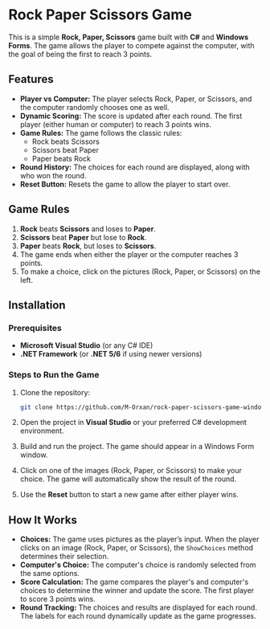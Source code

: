 # Rock Paper Scissors Game

This is a simple **Rock, Paper, Scissors** game built with **C#** and **Windows Forms**. The game allows the player to compete against the computer, with the goal of being the first to reach 3 points.

## Features

- **Player vs Computer:** The player selects Rock, Paper, or Scissors, and the computer randomly chooses one as well.
- **Dynamic Scoring:** The score is updated after each round. The first player (either human or computer) to reach 3 points wins.
- **Game Rules:** The game follows the classic rules:
  - Rock beats Scissors
  - Scissors beat Paper
  - Paper beats Rock
- **Round History:** The choices for each round are displayed, along with who won the round.
- **Reset Button:** Resets the game to allow the player to start over.

## Game Rules

1. **Rock** beats **Scissors** and loses to **Paper**.
2. **Scissors** beat **Paper** but lose to **Rock**.
3. **Paper** beats **Rock**, but loses to **Scissors**.
4. The game ends when either the player or the computer reaches 3 points.
5. To make a choice, click on the pictures (Rock, Paper, or Scissors) on the left.

## Installation

### Prerequisites
- **Microsoft Visual Studio** (or any C# IDE)
- **.NET Framework** (or **.NET 5/6** if using newer versions)

### Steps to Run the Game

1. Clone the repository:
    ```bash
    git clone https://github.com/M-Orxan/rock-paper-scissors-game-windows-forms.git
    ```

2. Open the project in **Visual Studio** or your preferred C# development environment.

3. Build and run the project. The game should appear in a Windows Form window.

4. Click on one of the images (Rock, Paper, or Scissors) to make your choice. The game will automatically show the result of the round.

5. Use the **Reset** button to start a new game after either player wins.

## How It Works

- **Choices:** The game uses pictures as the player’s input. When the player clicks on an image (Rock, Paper, or Scissors), the `ShowChoices` method determines their selection.
- **Computer's Choice:** The computer's choice is randomly selected from the same options.
- **Score Calculation:** The game compares the player's and computer's choices to determine the winner and update the score. The first player to score 3 points wins.
- **Round Tracking:** The choices and results are displayed for each round. The labels for each round dynamically update as the game progresses.
